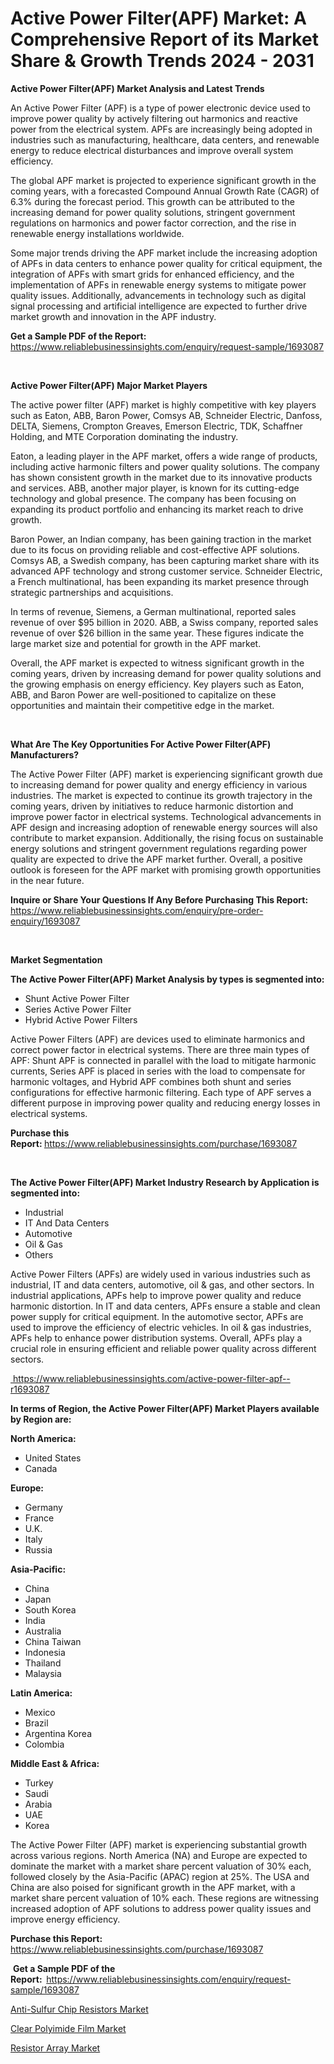 <p><h1>Active Power Filter(APF) Market: A Comprehensive Report of its Market Share & Growth Trends 2024 - 2031</h1></p><p><strong>Active Power Filter(APF) Market Analysis and Latest Trends</strong></p>
<p><p>An Active Power Filter (APF) is a type of power electronic device used to improve power quality by actively filtering out harmonics and reactive power from the electrical system. APFs are increasingly being adopted in industries such as manufacturing, healthcare, data centers, and renewable energy to reduce electrical disturbances and improve overall system efficiency.</p><p>The global APF market is projected to experience significant growth in the coming years, with a forecasted Compound Annual Growth Rate (CAGR) of 6.3% during the forecast period. This growth can be attributed to the increasing demand for power quality solutions, stringent government regulations on harmonics and power factor correction, and the rise in renewable energy installations worldwide.</p><p>Some major trends driving the APF market include the increasing adoption of APFs in data centers to enhance power quality for critical equipment, the integration of APFs with smart grids for enhanced efficiency, and the implementation of APFs in renewable energy systems to mitigate power quality issues. Additionally, advancements in technology such as digital signal processing and artificial intelligence are expected to further drive market growth and innovation in the APF industry.</p></p>
<p><strong>Get a Sample PDF of the Report:&nbsp;</strong> <a href="https://www.reliablebusinessinsights.com/enquiry/request-sample/1693087">https://www.reliablebusinessinsights.com/enquiry/request-sample/1693087</a></p>
<p>&nbsp;</p>
<p><strong>Active Power Filter(APF) Major Market Players</strong></p>
<p><p>The active power filter (APF) market is highly competitive with key players such as Eaton, ABB, Baron Power, Comsys AB, Schneider Electric, Danfoss, DELTA, Siemens, Crompton Greaves, Emerson Electric, TDK, Schaffner Holding, and MTE Corporation dominating the industry.</p><p>Eaton, a leading player in the APF market, offers a wide range of products, including active harmonic filters and power quality solutions. The company has shown consistent growth in the market due to its innovative products and services. ABB, another major player, is known for its cutting-edge technology and global presence. The company has been focusing on expanding its product portfolio and enhancing its market reach to drive growth.</p><p>Baron Power, an Indian company, has been gaining traction in the market due to its focus on providing reliable and cost-effective APF solutions. Comsys AB, a Swedish company, has been capturing market share with its advanced APF technology and strong customer service. Schneider Electric, a French multinational, has been expanding its market presence through strategic partnerships and acquisitions.</p><p>In terms of revenue, Siemens, a German multinational, reported sales revenue of over $95 billion in 2020. ABB, a Swiss company, reported sales revenue of over $26 billion in the same year. These figures indicate the large market size and potential for growth in the APF market.</p><p>Overall, the APF market is expected to witness significant growth in the coming years, driven by increasing demand for power quality solutions and the growing emphasis on energy efficiency. Key players such as Eaton, ABB, and Baron Power are well-positioned to capitalize on these opportunities and maintain their competitive edge in the market.</p></p>
<p>&nbsp;</p>
<p><strong>What Are The Key Opportunities For Active Power Filter(APF) Manufacturers?</strong></p>
<p><p>The Active Power Filter (APF) market is experiencing significant growth due to increasing demand for power quality and energy efficiency in various industries. The market is expected to continue its growth trajectory in the coming years, driven by initiatives to reduce harmonic distortion and improve power factor in electrical systems. Technological advancements in APF design and increasing adoption of renewable energy sources will also contribute to market expansion. Additionally, the rising focus on sustainable energy solutions and stringent government regulations regarding power quality are expected to drive the APF market further. Overall, a positive outlook is foreseen for the APF market with promising growth opportunities in the near future.</p></p>
<p><strong>Inquire or Share Your Questions If Any Before Purchasing This Report:</strong> <a href="https://www.reliablebusinessinsights.com/enquiry/pre-order-enquiry/1693087">https://www.reliablebusinessinsights.com/enquiry/pre-order-enquiry/1693087</a></p>
<p>&nbsp;</p>
<p><strong>Market Segmentation</strong></p>
<p><strong>The Active Power Filter(APF) Market Analysis by types is segmented into:</strong></p>
<p><ul><li>Shunt Active Power Filter</li><li>Series Active Power Filter</li><li>Hybrid Active Power Filters</li></ul></p>
<p><p>Active Power Filters (APF) are devices used to eliminate harmonics and correct power factor in electrical systems. There are three main types of APF: Shunt APF is connected in parallel with the load to mitigate harmonic currents, Series APF is placed in series with the load to compensate for harmonic voltages, and Hybrid APF combines both shunt and series configurations for effective harmonic filtering. Each type of APF serves a different purpose in improving power quality and reducing energy losses in electrical systems.</p></p>
<p><strong>Purchase this Report:&nbsp;</strong><a href="https://www.reliablebusinessinsights.com/purchase/1693087">https://www.reliablebusinessinsights.com/purchase/1693087</a></p>
<p>&nbsp;</p>
<p><strong>The Active Power Filter(APF) Market Industry Research by Application is segmented into:</strong></p>
<p><ul><li>Industrial</li><li>IT And Data Centers</li><li>Automotive</li><li>Oil & Gas</li><li>Others</li></ul></p>
<p><p>Active Power Filters (APFs) are widely used in various industries such as industrial, IT and data centers, automotive, oil & gas, and other sectors. In industrial applications, APFs help to improve power quality and reduce harmonic distortion. In IT and data centers, APFs ensure a stable and clean power supply for critical equipment. In the automotive sector, APFs are used to improve the efficiency of electric vehicles. In oil & gas industries, APFs help to enhance power distribution systems. Overall, APFs play a crucial role in ensuring efficient and reliable power quality across different sectors.</p></p>
<p><a href="https://www.reliablebusinessinsights.com/active-power-filter-apf--r1693087">&nbsp;https://www.reliablebusinessinsights.com/active-power-filter-apf--r1693087</a></p>
<p><strong>In terms of Region, the Active Power Filter(APF) Market Players available by Region are:</strong></p>
<p>
    <p> <strong> North America: </strong>
        <ul>
            <li>United States</li>
            <li>Canada</li>
        </ul>
        </p> 
    <p> <strong> Europe: </strong>
        <ul>
            <li>Germany</li>
            <li>France</li>
            <li>U.K.</li>
            <li>Italy</li>
            <li>Russia</li>
        </ul>
        </p> 
    <p> <strong> Asia-Pacific: </strong>
        <ul>
            <li>China</li>
            <li>Japan</li>
            <li>South Korea</li>
            <li>India</li>
            <li>Australia</li>
            <li>China Taiwan</li>
            <li>Indonesia</li>
            <li>Thailand</li>
            <li>Malaysia</li>
        </ul>
        </p> 
    <p> <strong> Latin America: </strong>
        <ul>
            <li>Mexico</li>
            <li>Brazil</li>
            <li>Argentina Korea</li>
            <li>Colombia</li>
        </ul>
        </p> 
    <p> <strong> Middle East & Africa: </strong>
        <ul>
            <li>Turkey</li>
            <li>Saudi</li>
            <li>Arabia</li>
            <li>UAE</li>
            <li>Korea</li>
        </ul>
    </p>
    </p>
<p><p>The Active Power Filter (APF) market is experiencing substantial growth across various regions. North America (NA) and Europe are expected to dominate the market with a market share percent valuation of 30% each, followed closely by the Asia-Pacific (APAC) region at 25%. The USA and China are also poised for significant growth in the APF market, with a market share percent valuation of 10% each. These regions are witnessing increased adoption of APF solutions to address power quality issues and improve energy efficiency.</p></p>
<p><strong>Purchase this Report: </strong><a href="https://www.reliablebusinessinsights.com/purchase/1693087">https://www.reliablebusinessinsights.com/purchase/1693087</a></p>
<p>&nbsp;<strong>Get a Sample PDF of the Report:&nbsp;&nbsp;</strong><a href="https://www.reliablebusinessinsights.com/enquiry/request-sample/1693087">https://www.reliablebusinessinsights.com/enquiry/request-sample/1693087</a></p>
<p><strong></strong></p>
<p><p><a href="https://github.com/trackie2000/Market-Research-Report-List-1/blob/main/anti-sulfur-chip-resistors-market.md">Anti-Sulfur Chip Resistors Market</a></p><p><a href="https://github.com/ferandochandle/Market-Research-Report-List-1/blob/main/clear-polyimide-film-market.md">Clear Polyimide Film Market</a></p><p><a href="https://github.com/tiannaStark1/Market-Research-Report-List-1/blob/main/resistor-array-market.md">Resistor Array Market</a></p></p>